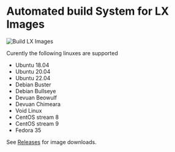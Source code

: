 # Automated build System for LX Images

![Build LX Images](https://github.com/omniosorg/lx-images/workflows/Build%20LX%20Images/badge.svg)

Curently the following linuxes are supported

* Ubuntu 18.04
* Ubuntu 20.04
* Ubuntu 22.04
* Debian Buster
* Debian Bullseye
* Devuan Beowulf
* Devuan Chimeara
* Void Linux
* CentOS stream 8
* CentOS stream 9
* Fedora 35

See [Releases](https://github.com/omniosorg/lx-images/releases) for image downloads.
